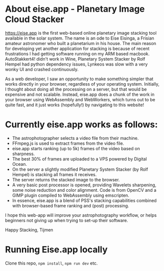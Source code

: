 # About eise.app - Planetary Image Cloud Stacker
https://eise.app is the first web-based online planetary image stacking tool available in the solar system. The name is an ode to Eise Eisinga, a Frisian amateur astronomer who built a planetarium in his house. The main reason for developing yet another application for stacking is because of recent frustrations I had getting software running on my ARM based macbook. AutoStakkert4! didn't work in Wine, Planetary System Stacker by Rolf Hempel had python dependency issues, Lynkeos was slow with a very wonky UI and crashed continuously.

As a web developer, I saw an opportunity to make something simpler that works directly in your browser, regardless of your operating system. Initially, I thought about doing all the processing on a server, but that would be expensive and not scalable. Instead, eise.app does a chunk of the work in your browser using WebAssembly and WebWorkers, which turns out to be quite fast, and it just works (hopefully!) by navigating to this website!

# Currently eise.app works as follows:

- The astrophotographer selects a video file from their machine.
- FFmpeg.js is used to extract frames from the video file.
- eise.app starts ranking (up to 5k) frames of the video based on sharpness.
- The best 30% of frames are uploaded to a VPS powered by Digital Ocean.
- On the server a slightly modified Planetary System Stacker (by Rolf Hempel) is stacking all frames it receives.
- The server returns the stacked image to the browser.
- A very basic post processor is opened, providing Wavelets sharpening, some noise reduction and color alignment. Code is from OpenCV and a GIMP plugin compiled to WebAssembly using emscripten.
- In essence, eise.app is a blend of PSS's stacking capabilities combined with browser-based frame ranking and (post) processing.

I hope this web-app will improve your astrophotography workflow, or helps beginners not giving up when trying to set-up their software.

Happy Stacking,
Tijmen


# Running Eise.app locally
Clone this repo, `npm install`, `npm run dev` etc.


